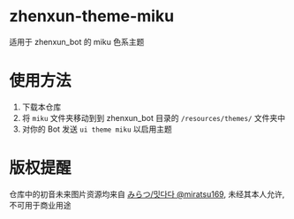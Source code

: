 # zhenxun-theme-miku
适用于 zhenxun_bot 的 miku 色系主题

# 使用方法
1. 下载本仓库
2. 将 `miku` 文件夹移动到到 zhenxun_bot 目录的 `/resources/themes/` 文件夹中
3. 对你的 Bot 发送 `ui theme miku` 以启用主题

# 版权提醒
仓库中的初音未来图片资源均来自 [みらつ/밋다다 @miratsu169](https://x.com/miratsu169), 未经其本人允许, 不可用于商业用途